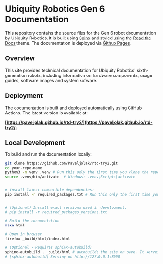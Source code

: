 # Ubiquity Robotics Gen 6 Documentation

This repository contains the source files for the Gen 6 robot documentation by Ubiquity Robotics.  It is built using [Spinx](https://www.sphinx-doc.org/) and styled using the [Read the Docs](https://github.com/readthedocs/sphinx_rtd_theme) theme. The documentation is deployed via [Github Pages](https://pages.github.com/).

## Overview
This site provides technical documentation for Ubiquity Robotics' sixth-generation robots, including information on hardware components, usage guides, software images and system sofware.

## Deployment
The documentation is built and deployed automatically using GitHub Actions. The latest version is available at:

<!-- TODO: Change this to the actual website when the repo is switched. -->
**[https://paveljolak.github.io/rtd-try2/](https://paveljolak.github.io/rtd-try2/)**

## Local Development
To build and run the documentation locally:

<!-- TODO: Add the right links and names for cloning the repository. -->
```bash
git clone https://github.com/Paveljolak/rtd-try2.git
cd your-repo-name
python3 -m venv .venv # Run this only the first time you clone the repo.
source .venv/bin/activate  # Windows: .venv\Scripts\activate


# Install latest compatible dependencies:
pip install -r required_packages.txt # Run this only the first time you clone the repo


# (Optional) Install exact versions used in development:
# pip install -r required_packages_versions.txt

# Build the documentation 
make html 

# Open in browser
firefox _build/html/index.html

# (Optional - Requires sphinx-autobuild)
sphinx-autobuild . _build/html # autobuilds the site on save. It serves it locally on port 8000. 
# [sphinx-autobuild] Serving on http://127.0.0.1:8000

```